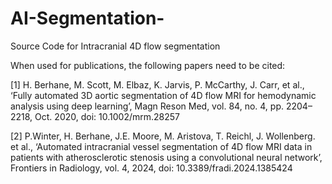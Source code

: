 # AI-Segmentation-
Source Code for Intracranial 4D flow segmentation

When used for publications, the following papers need to be cited:

[1] H. Berhane, M. Scott, M. Elbaz, K. Jarvis, P. McCarthy, J. Carr, et al., ‘Fully automated 3D aortic segmentation of 4D flow MRI for hemodynamic analysis using deep learning’, Magn Reson Med, vol. 84, no. 4, pp. 2204–2218, Oct. 2020, doi: 10.1002/mrm.28257

[2] P.Winter, H. Berhane, J.E. Moore, M. Aristova, T. Reichl, J. Wollenberg. et al., ‘Automated intracranial vessel segmentation of 4D flow MRI data in patients with atherosclerotic stenosis using a convolutional neural network’, Frontiers in Radiology, vol. 4, 2024, doi: 10.3389/fradi.2024.1385424 

